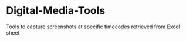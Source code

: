 # Digital-Media-Tools
Tools to capture screenshots at specific timecodes retrieved from Excel sheet
